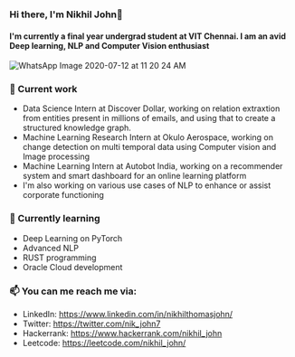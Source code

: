 ### Hi there, I'm Nikhil John👋

<!--
**nikjohn7/nikjohn7** is a ✨ _special_ ✨ repository because its `README.md` (this file) appears on your GitHub profile.

Here are some ideas to get you started:


- 🔭 I’m currently working on ...
- 🌱 I’m currently learning ...
- 👯 I’m looking to collaborate on ...
- 🤔 I’m looking for help with ...
- 💬 Ask me about ...
- 📫 How to reach me: ...
- 😄 Pronouns: ...
- ⚡ Fun fact: ...
-->

#### I'm currently a final year undergrad student at VIT Chennai. I am an avid Deep learning, NLP and Computer Vision enthusiast
![WhatsApp Image 2020-07-12 at 11 20 24 AM](https://user-images.githubusercontent.com/29889429/87239917-181a3100-c432-11ea-8701-7cbec19ddc00.jpeg)

### 🔭 Current work
- Data Science Intern at Discover Dollar, working on relation extraxtion from entities present in millions of emails, and using that to create a structured knowledge graph.
- Machine Learning Research Intern at Okulo Aerospace, working on change detection on multi temporal data using Computer vision and Image processing
- Machine Learning Intern at Autobot India, working on a recommender system and smart dashboard for an online learning platform
- I'm also working on various use cases of NLP to enhance or assist corporate functioning

### 🌱 Currently learning
- Deep Learning on PyTorch
- Advanced NLP
- RUST programming
- Oracle Cloud development 

### 📫 You can me reach me via:
- LinkedIn: https://www.linkedin.com/in/nikhilthomasjohn/
- Twitter: https://twitter.com/nik_john7
- Hackerrank: https://www.hackerrank.com/nikhil_john
- Leetcode: https://leetcode.com/nikhil_john/
